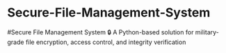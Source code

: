 # Secure-File-Management-System
#Secure File Management System 🔒
A Python-based solution for military-grade file encryption, access control, and integrity verification
